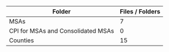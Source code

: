| Folder                             |   Files / Folders |
|------------------------------------|-------------------|
| MSAs                               |                 7 |
| CPI for MSAs and Consolidated MSAs |                 0 |
| Counties                           |                15 |
